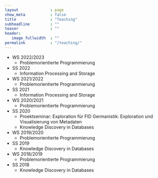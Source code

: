 ```yaml
---
layout              : page
show_meta           : false
title               : "Teaching"
subheadline         : ""
teaser              : ""
header:
   image_fullwidth  : ""
permalink           : "/teaching/"
---
```

* WS 2022/2023
  - Problemorientierte Programmierung
* SS 2022
  - Information Processing and Storage 
* WS 2021/2022
  - Problemorientierte Programmierung
* SS 2021
  - Information Processing and Storage 
* WS 2020/2021
  - Problemorientierte Programmierung
* SS 2020
  - Proektseminar: Exploration für FID Germanistik: Exploration und Visualisierung von Metadaten
  - Knowledge Discovery in Databases
* WS 2019/2020
  - Problemorientierte Programmierung
* SS 2019
  - Knowledge Discovery in Databases
* WS 2018/2019
  - Problemorientierte Programmierung
* SS 2018
  - Knowledge Discovery in Databases




